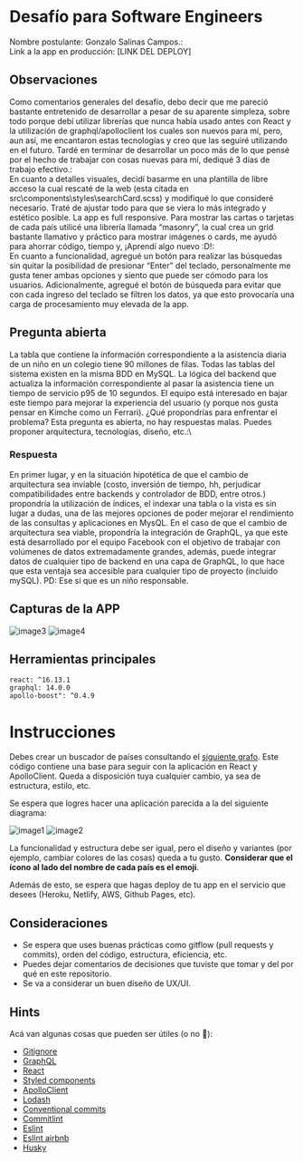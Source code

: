 # Desafío para Software Engineers

Nombre postulante: Gonzalo Salinas Campos.:\
Link a la app en producción: [LINK DEL DEPLOY]

## Observaciones

Como comentarios generales del desafío, debo decir que me pareció bastante entretenido de desarrollar a pesar de su aparente simpleza, sobre todo porque debí utilizar librerías que nunca había usado antes con React y la utilización de graphql/apolloclient los cuales son nuevos para mí, pero, aun así, me encantaron estas tecnologías y creo que las seguiré utilizando en el futuro. Tardé en terminar de desarrollar un poco más de lo que pensé por el hecho de trabajar con cosas nuevas para mí, dediqué 3 días de trabajo efectivo.:\
En cuanto a detalles visuales, decidí basarme en una plantilla de libre acceso la cual rescaté de la web (esta citada en src\components\styles\searchCard.scss) y modifiqué lo que consideré necesario. Traté de ajustar todo para que se viera lo más integrado y estético posible. La app es full responsive. Para mostrar las cartas o tarjetas de cada país utilicé una librería llamada “masonry”, la cual crea un grid bastante llamativo y práctico para mostrar imágenes o cards, me ayudó para ahorrar código, tiempo y, ¡Aprendí algo nuevo :D!:\
En cuanto a funcionalidad, agregué un botón para realizar las búsquedas sin quitar la posibilidad de presionar “Enter” del teclado, personalmente me gusta tener ambas opciones y siento que puede ser cómodo para los usuarios. Adicionalmente, agregué el botón de búsqueda para evitar que con cada ingreso del teclado se filtren los datos, ya que esto provocaría una carga de procesamiento muy elevada de la app.

## Pregunta abierta 

La tabla que contiene la información correspondiente a la asistencia diaria de un niño en un colegio tiene 90 millones de filas. Todas las tablas del sistema existen en la misma BDD en MySQL. La lógica del backend que actualiza la información correspondiente al pasar la asistencia tiene un tiempo de servicio p95 de 10 segundos. El equipo está interesado en bajar este tiempo para mejorar la experiencia del usuario (y porque nos gusta pensar en Kimche como un Ferrari). ¿Qué propondrías para enfrentar el problema? Esta pregunta es abierta, no hay respuestas malas. Puedes proponer arquitectura, tecnologías, diseño, etc.:\

### Respuesta


En primer lugar, y en la situación hipotética de que el cambio de arquitectura sea inviable (costo, inversión de tiempo, hh, perjudicar compatibilidades entre backends y controlador de BDD, entre otros.) propondría la utilización de índices, el indexar una tabla o la vista es sin lugar a dudas, una de las mejores opciones de poder mejorar el rendimiento de las consultas y aplicaciones en MysQL. En el caso de que el cambio de arquitectura sea viable, propondría la integración de GraphQL, ya que este está desarrollado por el equipo Facebook con el objetivo de trabajar con volúmenes de datos extremadamente grandes, además, puede integrar datos de cualquier tipo de backend en una capa de GraphQL, lo que hace que esta ventaja sea accesible para cualquier tipo de proyecto (incluido mySQL). PD: Ese si que es un niño responsable.


## Capturas de la APP

![image3](imgs/3.png)
![image4](imgs/4.png)

## Herramientas principales

```
react: ^16.13.1
graphql: 14.0.0
apollo-boost": ^0.4.9
```

# Instrucciones

Debes crear un buscador de países consultando el [siguiente grafo](https://countries.trevorblades.com/). Este código contiene una base para seguir con la aplicación en React y ApolloClient. Queda a disposición tuya cualquier cambio, ya sea de estructura, estilo, etc.

Se espera que logres hacer una aplicación parecida a la del siguiente diagrama:

![image1](imgs/1.png)
![image2](imgs/2.png)

La funcionalidad y estructura debe ser igual, pero el diseño y variantes (por ejemplo, cambiar colores de las cosas) queda a tu gusto. **Considerar que el ícono al lado del nombre de cada país es el emoji**.

Además de esto, se espera que hagas deploy de tu app en el servicio que desees (Heroku, Netlify, AWS, Github Pages, etc).

## Consideraciones

- Se espera que uses buenas prácticas como gitflow (pull requests y commits), orden del código, estructura, eficiencia, etc.
- Puedes dejar comentarios de decisiones que tuviste que tomar y del por qué en este repositorio.
- Se va a considerar un buen diseño de UX/UI.

## Hints

Acá van algunas cosas que pueden ser útiles (o no 👀):

- [Gitignore](https://www.toptal.com/developers/gitignore)
- [GraphQL](https://www.howtographql.com/)
- [React](https://es.reactjs.org/)
- [Styled components](https://styled-components.com/docs/basics)
- [ApolloClient](https://www.apollographql.com/docs/react/)
- [Lodash](https://lodash.com/)
- [Conventional commits](https://www.conventionalcommits.org/en/v1.0.0/)
- [Commitlint](https://commitlint.js.org/#/)
- [Eslint](https://eslint.org/)
- [Eslint airbnb](https://www.npmjs.com/package/eslint-config-airbnb)
- [Husky](https://www.npmjs.com/package/husky)

